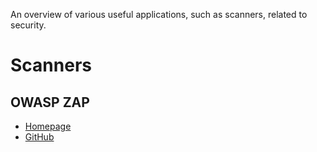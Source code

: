 An overview of various useful applications, such as scanners, related to security.

# Scanners

## OWASP ZAP
* [Homepage](https://www.owasp.org/index.php/OWASP_Zed_Attack_Proxy_Project)
* [GitHub](https://github.com/zaproxy/zaproxy)
